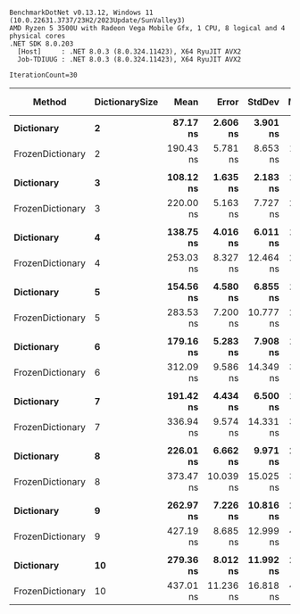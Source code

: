 ```

BenchmarkDotNet v0.13.12, Windows 11 (10.0.22631.3737/23H2/2023Update/SunValley3)
AMD Ryzen 5 3500U with Radeon Vega Mobile Gfx, 1 CPU, 8 logical and 4 physical cores
.NET SDK 8.0.203
  [Host]     : .NET 8.0.3 (8.0.324.11423), X64 RyuJIT AVX2
  Job-TDIUUG : .NET 8.0.3 (8.0.324.11423), X64 RyuJIT AVX2

IterationCount=30  

```
| Method           | DictionarySize | Mean      | Error     | StdDev    | Median    | Ratio    | RatioSD | Gen0   | Allocated | Alloc Ratio |
|----------------- |--------------- |----------:|----------:|----------:|----------:|---------:|--------:|-------:|----------:|------------:|
| **Dictionary**       | **2**              |  **87.17 ns** |  **2.606 ns** |  **3.901 ns** |  **85.86 ns** | **baseline** |        **** | **0.1032** |     **216 B** |            **** |
| FrozenDictionary | 2              | 190.43 ns |  5.781 ns |  8.653 ns | 186.94 ns |    +119% |    6.9% | 0.1836 |     384 B |        +78% |
|                  |                |           |           |           |           |          |         |        |           |             |
| **Dictionary**       | **3**              | **108.12 ns** |  **1.635 ns** |  **2.183 ns** | **108.78 ns** | **baseline** |        **** | **0.1032** |     **216 B** |            **** |
| FrozenDictionary | 3              | 220.00 ns |  5.163 ns |  7.727 ns | 220.20 ns |    +104% |    4.1% | 0.1912 |     400 B |        +85% |
|                  |                |           |           |           |           |          |         |        |           |             |
| **Dictionary**       | **4**              | **138.75 ns** |  **4.016 ns** |  **6.011 ns** | **138.45 ns** | **baseline** |        **** | **0.1566** |     **328 B** |            **** |
| FrozenDictionary | 4              | 253.03 ns |  8.327 ns | 12.464 ns | 250.30 ns |     +83% |    7.1% | 0.2522 |     528 B |        +61% |
|                  |                |           |           |           |           |          |         |        |           |             |
| **Dictionary**       | **5**              | **154.56 ns** |  **4.580 ns** |  **6.855 ns** | **154.33 ns** | **baseline** |        **** | **0.1566** |     **328 B** |            **** |
| FrozenDictionary | 5              | 283.53 ns |  7.200 ns | 10.777 ns | 282.43 ns |     +84% |    5.1% | 0.2599 |     544 B |        +66% |
|                  |                |           |           |           |           |          |         |        |           |             |
| **Dictionary**       | **6**              | **179.16 ns** |  **5.283 ns** |  **7.908 ns** | **175.99 ns** | **baseline** |        **** | **0.1566** |     **328 B** |            **** |
| FrozenDictionary | 6              | 312.09 ns |  9.586 ns | 14.349 ns | 307.67 ns |     +74% |    6.1% | 0.2675 |     560 B |        +71% |
|                  |                |           |           |           |           |          |         |        |           |             |
| **Dictionary**       | **7**              | **191.42 ns** |  **4.434 ns** |  **6.500 ns** | **188.56 ns** | **baseline** |        **** | **0.1566** |     **328 B** |            **** |
| FrozenDictionary | 7              | 336.94 ns |  9.574 ns | 14.331 ns | 334.93 ns |     +76% |    4.9% | 0.2751 |     576 B |        +76% |
|                  |                |           |           |           |           |          |         |        |           |             |
| **Dictionary**       | **8**              | **226.01 ns** |  **6.662 ns** |  **9.971 ns** | **224.14 ns** | **baseline** |        **** | **0.2103** |     **440 B** |            **** |
| FrozenDictionary | 8              | 373.47 ns | 10.039 ns | 15.025 ns | 366.84 ns |     +66% |    5.9% | 0.3366 |     704 B |        +60% |
|                  |                |           |           |           |           |          |         |        |           |             |
| **Dictionary**       | **9**              | **262.97 ns** |  **7.226 ns** | **10.816 ns** | **258.59 ns** | **baseline** |        **** | **0.2103** |     **440 B** |            **** |
| FrozenDictionary | 9              | 427.19 ns |  8.685 ns | 12.999 ns | 423.16 ns |     +63% |    4.3% | 0.3443 |     720 B |        +64% |
|                  |                |           |           |           |           |          |         |        |           |             |
| **Dictionary**       | **10**             | **279.36 ns** |  **8.012 ns** | **11.992 ns** | **276.96 ns** | **baseline** |        **** | **0.2103** |     **440 B** |            **** |
| FrozenDictionary | 10             | 437.01 ns | 11.236 ns | 16.818 ns | 428.37 ns |     +57% |    6.6% | 0.3519 |     736 B |        +67% |
